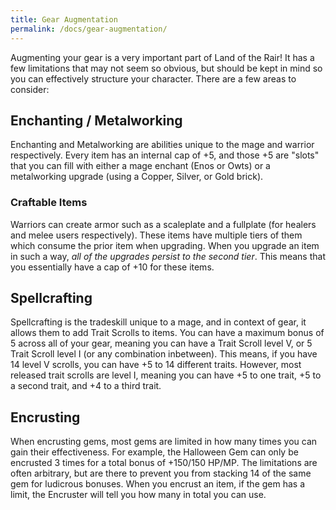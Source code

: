 ```yaml
---
title: Gear Augmentation
permalink: /docs/gear-augmentation/
---
```


Augmenting your gear is a very important part of Land of the Rair! It has a few limitations that may not seem so obvious, but should be kept in mind so you can effectively structure your character. There are a few areas to consider:

## Enchanting / Metalworking

Enchanting and Metalworking are abilities unique to the mage and warrior respectively. Every item has an internal cap of +5, and those +5 are "slots" that you can fill with either a mage enchant (Enos or Owts) or a metalworking upgrade (using a Copper, Silver, or Gold brick).

### Craftable Items

Warriors can create armor such as a scaleplate and a fullplate (for healers and melee users respectively). These items have multiple tiers of them which consume the prior item when upgrading. When you upgrade an item in such a way, _all of the upgrades persist to the second tier_. This means that you essentially have a cap of +10 for these items.

## Spellcrafting

Spellcrafting is the tradeskill unique to a mage, and in context of gear, it allows them to add Trait Scrolls to items. You can have a maximum bonus of 5 across all of your gear, meaning you can have a Trait Scroll level V, or 5 Trait Scroll level I (or any combination inbetween). This means, if you have 14 level V scrolls, you can have +5 to 14 different traits. However, most released trait scrolls are level I, meaning you can have +5 to one trait, +5 to a second trait, and +4 to a third trait.

## Encrusting

When encrusting gems, most gems are limited in how many times you can gain their effectiveness. For example, the Halloween Gem can only be encrusted 3 times for a total bonus of +150/150 HP/MP. The limitations are often arbitrary, but are there to prevent you from stacking 14 of the same gem for ludicrous bonuses. When you encrust an item, if the gem has a limit, the Encruster will tell you how many in total you can use.
